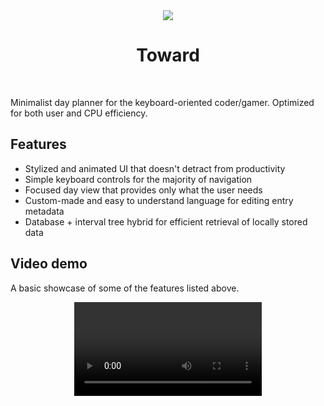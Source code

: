 <div align="center">
  <img src="https://github.com/dinnyscript/Toward/assets/76710999/6284b31d-67fa-4eb1-b398-d1dfde99e7a1">
  <h1>Toward</h1>
  <br>
</div>

Minimalist day planner for the keyboard-oriented coder/gamer. Optimized for both user and CPU efficiency.
## Features
* Stylized and animated UI that doesn't detract from productivity
* Simple keyboard controls for the majority of navigation
* Focused day view that provides only what the user needs
* Custom-made and easy to understand language for editing entry metadata
* Database + interval tree hybrid for efficient retrieval of locally stored data
## Video demo
A basic showcase of some of the features listed above.

<div align="center">
  <video src="https://github.com/dinnyscript/Toward/assets/76710999/11851aa0-8d7a-4b71-89ff-3c9725ce8c84" type="video/mp4">
</div>
